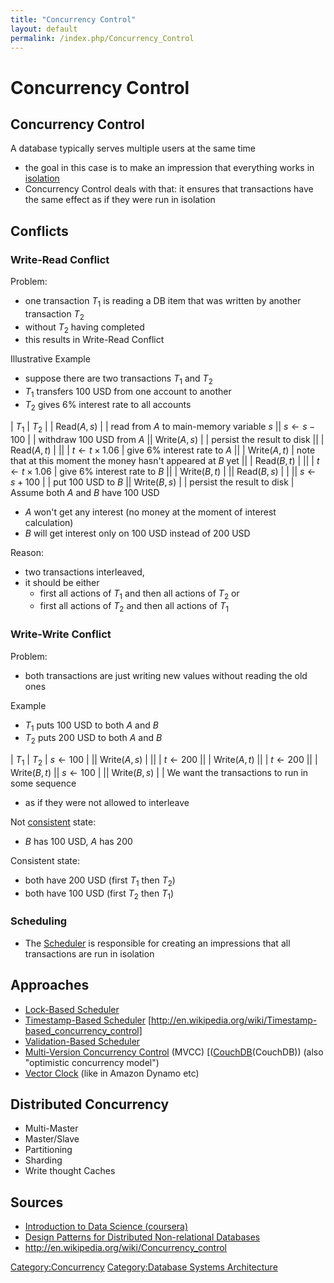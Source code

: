 ```yaml
---
title: "Concurrency Control"
layout: default
permalink: /index.php/Concurrency_Control
---
```


# Concurrency Control

## Concurrency Control
A database typically serves multiple users at the same time 
- the goal in this case is to make an impression that everything works in [isolation](Isolation_(databases))
- Concurrency Control deals with that: it ensures that transactions have the same effect as if they were run in isolation 


## Conflicts
### Write-Read Conflict
Problem:
- one transaction $T_1$ is reading a DB item that was written by another transaction $T_2$
- without $T_2$ having completed 
- this results in Write-Read Conflict


Illustrative Example
- suppose there are two transactions $T_1$ and $T_2$
- $T_1$ transfers 100 USD from one account to another 
- $T_2$ gives 6% interest rate to all accounts

|   $T_1$  |  $T_2$  |    |  Read($A, s$)  |   |  read from $A$ to main-memory variable $s$ ||  $s \leftarrow s - 100$  |   |  withdraw 100 USD from $A$ ||  Write($A, s$)  |   |  persist the result to disk ||    |  Read($A, t$)  |   ||    |  $t \leftarrow t \times 1.06$  |  give 6% interest rate to $A$ ||    |  Write($A, t$)  |  note that at this moment the money hasn't appeared at $B$ yet ||    |  Read($B, t$)  |   ||    |  $t \leftarrow t \times 1.06$  |  give 6% interest rate to $B$ ||    |  Write($B, t$)  |   ||  Read($B, s$)  |   |   ||  $s \leftarrow s + 100$  |   |  put 100 USD to $B$ ||  Write($B, s$)  |   |  persist the result to disk |
Assume both $A$ and $B$ have 100 USD
- $A$ won't get any interest (no money at the moment of interest calculation)
- $B$ will get interest only on 100 USD instead of 200 USD

Reason: 
- two transactions interleaved, 
- it should be either 
  - first all actions of $T_1$ and then all actions of $T_2$ or
  - first all actions of $T_2$ and then all actions of $T_1$

### Write-Write Conflict
Problem:
- both transactions are just writing new values without reading the old ones 

Example
- $T_1$ puts 100 USD to both $A$ and $B$ 
- $T_2$ puts 200 USD to both $A$ and $B$ 

|   $T_1$  |  $T_2$  |  $s \leftarrow 100$  |  ||  Write($A, s$)  |  ||   |  $t \leftarrow 200$ ||   |  Write($A, t$) ||   |  $t \leftarrow 200$ ||   |  Write($B, t$) ||  $s \leftarrow 100$  |  ||  Write($B, s$)  |  |
We want the transactions to run in some sequence
- as if they were not allowed to interleave 

Not [consistent](Consistency_(databases)) state:
- $B$ has 100 USD, $A$ has 200 

Consistent state:
- both have 200 USD (first $T_1$ then $T_2$)
- both have 100 USD (first $T_2$ then $T_1$)


### Scheduling
- The [Scheduler](Scheduler) is responsible for creating an impressions that all transactions are run in isolation 


## Approaches
- [Lock-Based Scheduler](Lock-Based_Scheduler)
- [Timestamp-Based Scheduler](Timestamp-Based_Scheduler) [http://en.wikipedia.org/wiki/Timestamp-based_concurrency_control]
- [Validation-Based Scheduler](Validation-Based_Scheduler)
- [Multi-Version Concurrency Control](Multi-Version_Concurrency_Control) (MVCC) [([CouchDB](http://en.wikipedia.org/wiki/Multiversion_concurrency_control])(CouchDB)) (also "optimistic concurrency model")
- [Vector Clock](Vector_Clock) (like in Amazon Dynamo etc)


## Distributed Concurrency
- Multi-Master
- Master/Slave
- Partitioning 
- Sharding 
- Write thought Caches


## Sources
- [Introduction to Data Science (coursera)](Introduction_to_Data_Science_(coursera))
- [Design Patterns for Distributed Non-relational Databases](http://www.slideshare.net/guestdfd1ec/design-patterns-for-distributed-nonrelational-databases)
- http://en.wikipedia.org/wiki/Concurrency_control

[Category:Concurrency](Category_Concurrency)
[Category:Database Systems Architecture](Category_Database_Systems_Architecture)